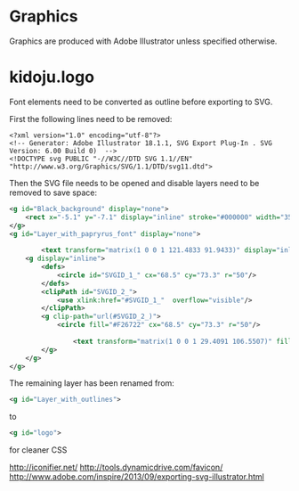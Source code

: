 # Graphics

Graphics are produced with Adobe Illustrator unless specified otherwise.

# kidoju.logo

Font elements need to be converted as outline before exporting to SVG.

First the following lines need to be removed:

```
<?xml version="1.0" encoding="utf-8"?>
<!-- Generator: Adobe Illustrator 18.1.1, SVG Export Plug-In . SVG Version: 6.00 Build 0)  -->
<!DOCTYPE svg PUBLIC "-//W3C//DTD SVG 1.1//EN" "http://www.w3.org/Graphics/SVG/1.1/DTD/svg11.dtd">
```

Then the SVG file needs to be opened and disable layers need to be removed to save space:

```xml
<g id="Black_background" display="none">
	<rect x="-5.1" y="-7.1" display="inline" stroke="#000000" width="350" height="170"/>
</g>
<g id="Layer_with_papryrus_font" display="none">
	
		<text transform="matrix(1 0 0 1 121.4833 91.9433)" display="inline" fill="#FFFFFF" stroke="#FFFFFF" stroke-width="2" font-family="'Papyrus-Regular'" font-size="100">idoju</text>
	<g display="inline">
		<defs>
			<circle id="SVGID_1_" cx="68.5" cy="73.3" r="50"/>
		</defs>
		<clipPath id="SVGID_2_">
			<use xlink:href="#SVGID_1_"  overflow="visible"/>
		</clipPath>
		<g clip-path="url(#SVGID_2_)">
			<circle fill="#F26722" cx="68.5" cy="73.3" r="50"/>
			
				<text transform="matrix(1 0 0 1 29.4091 106.5507)" fill="#FFFFFF" stroke="#FFFFFF" stroke-width="3" font-family="'Papyrus-Regular'" font-size="96">K</text>
		</g>
	</g>
</g>
```

The remaining layer has been renamed from:

```xml
<g id="Layer_with_outlines">
```

to

```xml
<g id="logo">
```

for cleaner CSS

http://iconifier.net/
http://tools.dynamicdrive.com/favicon/
http://www.adobe.com/inspire/2013/09/exporting-svg-illustrator.html
